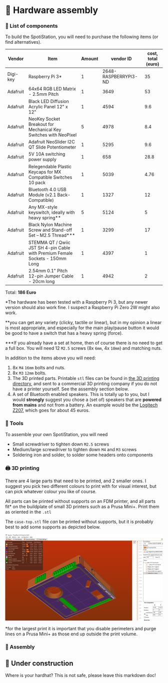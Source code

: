 # 👷 Hardware assembly

### 📜 List of components

To build the SpotiStation, you will need to purchase the following items (or find alternatives).

| Vendor   | Item                                                         | Amount | vendor ID            | cost, total (euro) |
| -------- | ------------------------------------------------------------ | ------ | -------------------- | ------------------ |
| Digi-key | Raspberry Pi 3*                                              | 1      | 2648-RASPBERRYPI3-ND | 35                 |
| Adafruit | 64x64 RGB LED Matrix - 2.5mm Pitch                           | 1      | 3649                 | 53                 |
| Adafruit | Black LED Diffusion Acrylic Panel 12" x 12"                  | 1      | 4594                 | 9.6                |
| Adafruit | NeoKey Socket Breakout for Mechanical Key Switches with NeoPixel | 5      | 4978                 | 8.4                |
| Adafruit | Adafruit NeoSlider I2C QT Slide Potentiometer                | 1      | 5295                 | 9.6                |
| Adafruit | 5V 10A switching power supply                                | 1      | 658                  | 28.8               |
| Adafruit | Relegendable Plastic Keycaps for MX Compatible Switches 10 pack | 1      | 5039                 | 4.76               |
| Adafruit | Bluetooth 4.0 USB Module (v2.1 Back-Compatible)              | 1      | 1327                 | 12                 |
| Adafruit | Any MX-style keyswitch, ideally with heavy spring**          | 5      | 5124                 | 5                  |
| Adafruit | Black Nylon Machine Screw and Stand-off Set – M2.5 Thread*** | 1      | 3299                 | 17                 |
| Adafruit | STEMMA QT / Qwiic JST SH 4-pin Cable with Premium Female Sockets - 150mm   Long | 1      | 4397                 | 1                  |
| Adafruit | 2.54mm 0.1" Pitch 12-pin Jumper Cable - 20cm long            | 1      | 4942                 | 2                  |

Total: **186 Euro**

*The hardware has been tested with a Raspberry Pi 3, but any newer version should also work fine. I suspect a Raspberry Pi Zero 2W might also work.

**you can get any variety (clicky, tactile or linear), but in my opinion a linear is most appropriate, and especially for the main play/pause button it would be good to have a switch that has a heavy spring (force).

***If you already have a set at home, then of course there is no need to get a full box. You will need 12 `M2.5` screws (8x `6mm`, 4x `10mm`) and matching nuts.

In addition to the items above you will need:

1. 8x `M4` `16mm` bolts and nuts.
2. 8x `M3` `12mm` bolts.
3. The 3D printed parts. Printable `stl` files can be found in [the 3D printing directory](../3D-printing/stl), and sent to a commercial 3D printing company if you do not have a printer yourself. See the assembly section below.
4. A set of Bluetooth enabled speakers. This is totally up to you, but I would **strongly** suggest you chose a (set of) speakers that are **powered from mains** and not from a battery. An example would be the [Logitech Z207](https://www.logitech.com/de-de/products/speakers/z207-stereo-speakers-bluetooth.980-001295.html), which goes for about 45 euros.

### 🧰 Tools

To assemble your own SpotiStation, you will need

* Small screwdriver to tighten down `M2.5`  screws
* Medium/large screwdriver to tighten down `M4` and `M3` screws
* Soldering iron and solder, to solder some headers onto components

### 🖨️ 3D printing

There are 4 large parts that need to be printed, and 2 smaller ones. I suggest you pick two different colours to print with for visual interest, but can pick whatever colour you like of course.

All parts can be printed without supports on an FDM printer, and all parts fit* on the buildplate of small 3D printers such as a Prusa Mini+. Print them as oriented in the `.stl`

The `case-top.stl` file *can* be printed without supports, but it is probably best to add some supports as depicted below.

![](../media/prusaslicer_top_box_supports.JPG)

*for the largest print it is important that you disable perimeters and purge lines on a Prusa Mini+ as those end up outside the print volume.

### 👷 Assembly

## 🚧 Under construction

Where is your hardhat? This is not safe, please leave this markdown doc!